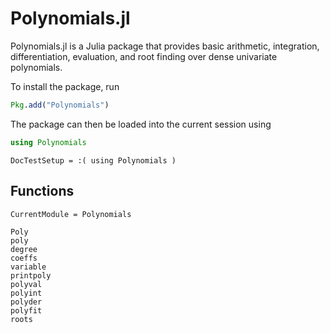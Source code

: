 # Polynomials.jl

Polynomials.jl is a Julia package that provides basic arithmetic, integration,
differentiation, evaluation, and root finding over dense univariate polynomials.

To install the package, run

```julia
Pkg.add("Polynomials")
```

The package can then be loaded into the current session using

```julia
using Polynomials
```

```@meta
DocTestSetup = :( using Polynomials )
```

## Functions

```@meta
CurrentModule = Polynomials
```

```@docs
Poly
poly
degree
coeffs
variable
printpoly
polyval
polyint
polyder
polyfit
roots
```

